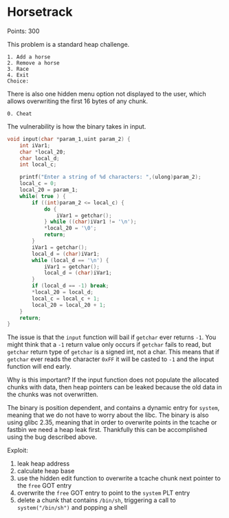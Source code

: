 # Horsetrack
Points: 300

This problem is a standard heap challenge.
```
1. Add a horse
2. Remove a horse
3. Race
4. Exit
Choice: 
```
There is also one hidden menu option not displayed to the user, which allows overwriting the first 16 bytes of any chunk.
```
0. Cheat
```

The vulnerability is how the binary takes in input.
```c
void input(char *param_1,uint param_2) {
    int iVar1;
    char *local_20;
    char local_d;
    int local_c;

    printf("Enter a string of %d characters: ",(ulong)param_2);
    local_c = 0;
    local_20 = param_1;
    while( true ) {
        if ((int)param_2 <= local_c) {
            do {
                iVar1 = getchar();
            } while ((char)iVar1 != '\n');
            *local_20 = '\0';
            return;
        }
        iVar1 = getchar();
        local_d = (char)iVar1;
        while (local_d == '\n') {
            iVar1 = getchar();
            local_d = (char)iVar1;
        }
        if (local_d == -1) break;
        *local_20 = local_d;
        local_c = local_c + 1;
        local_20 = local_20 + 1;
    }
    return;
}
```
The issue is that the `input` function will bail if `getchar` ever returns `-1`. You might think that a `-1` return value
only occurs if `getchar` fails to read, but `getchar` return type of `getchar` is a signed int, not a char. This means that
if `getchar` ever reads the character `0xFF` it will be casted to `-1` and the input function will end early.

Why is this important? If the input function does not populate the allocated chunks with data, then heap pointers can be leaked
because the old data in the chunks was not overwritten.

The binary is position dependent, and contains a dynamic entry for `system`, meaning that we do not have to worry about the libc.
The binary is also using glibc 2.35, meaning that in order to overwrite points in the tcache or fastbin we need a heap leak first.
Thankfully this can be accomplished using the bug described above.

Exploit:
1. leak heap address
2. calculate heap base
3. use the hidden edit function to overwrite a tcache chunk next pointer to the `free` GOT entry
4. overwrite the `free` GOT entry to point to the `system` PLT entry
5. delete a chunk that contains `/bin/sh`, triggering a call to `system("/bin/sh")` and popping a shell
